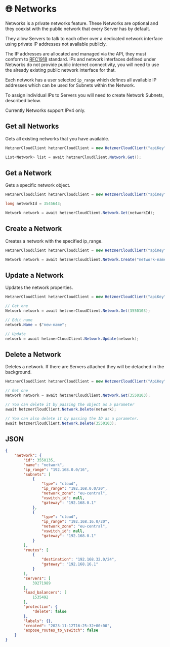 # 🌐 Networks

Networks is a private networks feature. These Networks are optional and they coexist with the public network that every Server has by default.

They allow Servers to talk to each other over a dedicated network interface using private IP addresses not available publicly.

The IP addresses are allocated and managed via the API, they must conform to [RFC1918](https://tools.ietf.org/html/rfc1918#section-3) standard. IPs and network interfaces defined under Networks do not provide public internet connectivity, you will need to use the already existing public network interface for that.

Each network has a user selected `ip_range` which defines all available IP addresses which can be used for Subnets within the Network.

To assign individual IPs to Servers you will need to create Network Subnets, described below.

Currently Networks support IPv4 only.

## Get all Networks

Gets all existing networks that you have available.

```csharp
HetznerCloudClient hetznerCloudClient = new HetznerCloudClient("apiKey");

List<Network> list = await hetznerCloudClient.Network.Get();
```

## Get a Network

Gets a specific network object.

```csharp
HetznerCloudClient hetznerCloudClient = new HetznerCloudClient("apiKey");

long networkId = 3545643;

Network network = await hetznerCloudClient.Network.Get(networkId);
```

## Create a Network

Creates a network with the specified ip\_range.

```csharp
HetznerCloudClient hetznerCloudClient = new HetznerCloudClient("apiKey");

Network network = await hetznerCloudClient.Network.Create("network-name", "192.168.0.0/16");
```

## Update a Network

Updates the network properties.

```csharp
HetznerCloudClient hetznerCloudClient = new HetznerCloudClient("apiKey");

// Get one
Network network = await hetznerCloudClient.Network.Get(3550103);

// Edit name
network.Name = $"new-name";

// Update
network = await hetznerCloudClient.Network.Update(network);
```

## Delete a Network

Deletes a network. If there are Servers attached they will be detached in the background.

```csharp
HetznerCloudClient hetznerCloudClient = new HetznerCloudClient("ApiKey");

// Get one
Network network = await hetznerCloudClient.Network.Get(3550103);

// You can delete it by passing the object as a parameter
await hetznerCloudClient.Network.Delete(network);

// You can also delete it by passing the ID as a parameter.
await hetznerCloudClient.Network.Delete(3550103);
```

## **JSON**

```json
{
    "network": {
        "id": 3550135,
        "name": "network",
        "ip_range": "192.168.0.0/16",
        "subnets": [
            {
                "type": "cloud",
                "ip_range": "192.168.0.0/20",
                "network_zone": "eu-central",
                "vswitch_id": null,
                "gateway": "192.168.0.1"
            },
            {
                "type": "cloud",
                "ip_range": "192.168.16.0/20",
                "network_zone": "eu-central",
                "vswitch_id": null,
                "gateway": "192.168.0.1"
            }
        ],
        "routes": [
            {
                "destination": "192.168.32.0/24",
                "gateway": "192.168.16.1"
            }
        ],
        "servers": [
            39271989
        ],
        "load_balancers": [
            1535492
        ],
        "protection": {
            "delete": false
        },
        "labels": {},
        "created": "2023-11-12T16:25:32+00:00",
        "expose_routes_to_vswitch": false
    }
}
```
